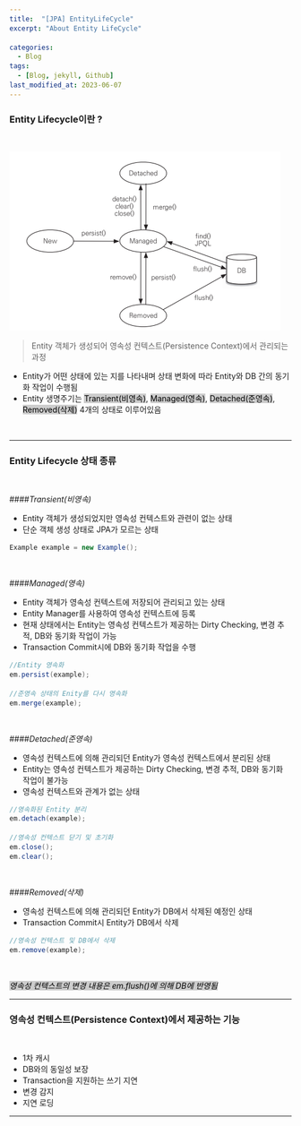 ```yaml
---
title:  "[JPA] EntityLifeCycle"
excerpt: "About Entity LifeCycle"

categories:
  - Blog
tags:
  - [Blog, jekyll, Github]
last_modified_at: 2023-06-07
---
```


### Entity Lifecycle이란 ?

<br />

![image info](/assets/img/jpaLifecycle.png)
<img src="/assets/img/jpaLifecycle.png" alt="" width="0" height="0">

> Entity 객체가 생성되어 영속성 컨텍스트(Persistence Context)에서 관리되는 과정


- Entity가 어떤 상태에 있는 지를 나타내며 상태 변화에 따라 Entity와 DB 간의 동기화 작업이 수행됨
- Entity 생명주기는 <mark style="background-color:#cccccc">Transient(비영속)</mark>, <mark style="background-color:#cccccc">Managed(영속)</mark>, <mark style="background-color:#cccccc">Detached(준영속)</mark>, <mark style="background-color:#cccccc">Removed(삭제)</mark> 4개의 상태로 이루어있음


<br />

---
### Entity Lifecycle 상태 종류

<br />

####*Transient(비영속)*

- Entity 객체가 생성되었지만 영속성 컨텍스트와 관련이 없는 상태
- 단순 객체 생성 상태로 JPA가 모르는 상태

```java
Example example = new Example();
```

<br />

####*Managed(영속)*

- Entity 객체가 영속성 컨텍스트에 저장되어 관리되고 있는 상태
- Entity Manager를 사용하여 영속성 컨텍스트에 등록
- 현재 상태에서는 Entity는 영속성 컨텍스트가 제공하는 Dirty Checking, 변경 추적, DB와 동기화 작업이 가능
- Transaction Commit시에 DB와 동기화 작업을 수행

```java
//Entity 영속화
em.persist(example);

//준영속 상태의 Enity를 다시 영속화
em.merge(example);
```

<br />

####*Detached(준영속)*

- 영속성 컨텍스트에 의해 관리되던 Entity가 영속성 컨텍스트에서 분리된 상태
- Entity는 영속성 컨텍스트가 제공하는 Dirty Checking, 변경 추적, DB와 동기화 작업이 불가능
- 영속성 컨텍스트와 관계가 없는 상태


```java
//영속화된 Entity 분리
em.detach(example);

//영속성 컨텍스트 닫기 및 초기화
em.close();
em.clear();
```

<br />


####*Removed(삭제)*

- 영속성 컨텍스트에 의해 관리되던 Entity가 DB에서 삭제된 예정인 상태
- Transaction Commit시 Entity가 DB에서 삭제

```java
//영속성 컨텍스트 및 DB에서 삭제
em.remove(example);
```

<br />

*<mark style="background-color:#cccccc">영속성 컨텍스트의 변경 내용은 em.flush()에 의해 DB에 반영됨</mark>*

---
### 영속성 컨텍스트(Persistence Context)에서 제공하는 기능 

<br />

- 1차 캐시
- DB와의 동일성 보장
- Transaction을 지원하는 쓰기 지연
- 변경 감지
- 지연 로딩

---
